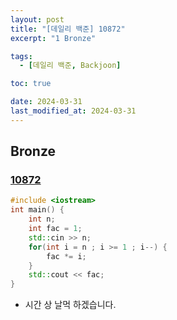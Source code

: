 ```yaml
---
layout: post
title: "[데일리 백준] 10872"
excerpt: "1 Bronze"

tags:
  - [데일리 백준, Backjoon]

toc: true

date: 2024-03-31
last_modified_at: 2024-03-31
---
```

## Bronze
### [10872][def]

```c++
#include <iostream>
int main() {
    int n;
    int fac = 1;
    std::cin >> n;
    for(int i = n ; i >= 1 ; i--) {
        fac *= i;
    }
    std::cout << fac;
}
```

- 시간 상 날먹 하겠습니다.

[def]: https://www.acmicpc.net/problem/10872
